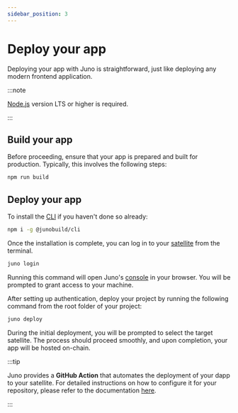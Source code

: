```yaml
---
sidebar_position: 3
---
```


# Deploy your app

Deploying your app with Juno is straightforward, just like deploying any modern frontend application.

:::note

[Node.js](https://nodejs.org/en/download/) version LTS or higher is required.

:::

## Build your app

Before proceeding, ensure that your app is prepared and built for production. Typically, this involves the following steps:

```bash
npm run build
```

## Deploy your app

To install the [CLI] if you haven't done so already:

```bash
npm i -g @junobuild/cli
```

Once the installation is complete, you can log in to your [satellite] from the terminal.

```bash
juno login
```

Running this command will open Juno's [console] in your browser. You will be prompted to grant access to your machine.

After setting up authentication, deploy your project by running the following command from the root folder of your project:

```bash
juno deploy
```

During the initial deployment, you will be prompted to select the target satellite. The process should proceed smoothly, and upon completion, your app will be hosted on-chain.

:::tip

Juno provides a **GitHub Action** that automates the deployment of your dapp to your satellite. For detailed instructions on how to configure it for your repository, please refer to the documentation [here](../miscellaneous/github_actions).

:::

[CLI]: ../miscellaneous/cli.md
[satellite]: ../terminology.md#satellite
[console]: ../terminology.md#console

